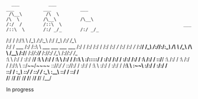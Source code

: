       ___           ___                                                              ___           ___           ___     
     /\__\         /\  \                                                            /\  \         /\__\         /\__\    
    /:/  /        /::\  \                                              ___         /::\  \       /:/ _/_       /:/ _/_   
   /:/  /        /:/\:\  \                                            /\__\       /:/\:\__\     /:/ /\__\     /:/ /\__\  
  /:/  /  ___   /:/ /::\  \   ___     ___   ___     ___              /:/  /      /:/ /:/  /    /:/ /:/ _/_   /:/ /:/ _/_ 
 /:/__/  /\__\ /:/_/:/\:\__\ /\  \   /\__\ /\  \   /\__\            /:/__/      /:/_/:/__/___ /:/_/:/ /\__\ /:/_/:/ /\__\
 \:\  \ /:/  / \:\/:/  \/__/ \:\  \ /:/  / \:\  \ /:/  /           /::\  \      \:\/:::::/  / \:\/:/ /:/  / \:\/:/ /:/  /
  \:\  /:/  /   \::/__/       \:\  /:/  /   \:\  /:/  /           /:/\:\  \      \::/~~/~~~~   \::/_/:/  /   \::/_/:/  / 
   \:\/:/  /     \:\  \        \:\/:/  /     \:\/:/  /            \/__\:\  \      \:\~~\        \:\/:/  /     \:\/:/  /  
    \::/  /       \:\__\        \::/  /       \::/  /                  \:\__\      \:\__\        \::/  /       \::/  /   
     \/__/         \/__/         \/__/         \/__/                    \/__/       \/__/         \/__/         \/__/    


In progress
